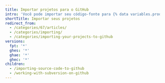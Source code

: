 ```yaml
---
title: Importar projetos para o GitHub
intro: 'Você pode importar seu código-fonte para {% data variables.product.product_name %} usando uma série de métodos diferentes.'
shortTitle: Importar seus projetos
redirect_from:
  - /categories/67/articles/
  - /categories/importing/
  - /categories/importing-your-projects-to-github
versions:
  fpt: '*'
  ghes: '*'
  ghae: '*'
  ghec: '*'
children:
  - /importing-source-code-to-github
  - /working-with-subversion-on-github
---
```


